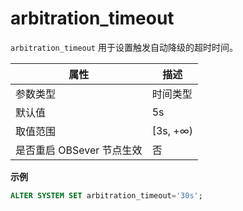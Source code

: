 # arbitration_timeout

`arbitration_timeout` 用于设置触发自动降级的超时时间。

| **属性** | **描述** |
| --- | --- |
| 参数类型 | 时间类型 |
| 默认值 | 5s |
| 取值范围 | \[3s, +∞) |
| 是否重启 OBSever 节点生效 | 否 |
**示例**

```sql
ALTER SYSTEM SET arbitration_timeout='30s';
```